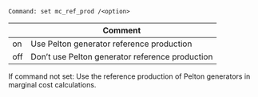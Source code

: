 ```
Command: set mc_ref_prod /<option>
```

|<option>|Comment|
|---|---|
|on|Use Pelton generator reference production|
|off|Don’t use Pelton generator reference production|

If command not set: Use the reference production of Pelton generators in marginal cost calculations.